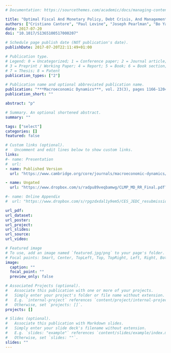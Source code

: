 ```yaml
---
# Documentation: https://sourcethemes.com/academic/docs/managing-content/

title: "Optimal Fiscal And Monetary Policy, Debt Crisis, And Management"
authors: ["Cristiano Cantore", "Paul Levine", "Joseph Pearlman", "Bo Yang"]
date: 2017-07-20
doi: "10.1017/S1365100517000207"

# Schedule page publish date (NOT publication's date).
publishDate: 2017-07-20T22:11:49+01:00

# Publication type.
# Legend: 0 = Uncategorized; 1 = Conference paper; 2 = Journal article;
# 3 = Preprint / Working Paper; 4 = Report; 5 = Book; 6 = Book section;
# 7 = Thesis; 8 = Patent
publication_types: ["2"]

# Publication name and optional abbreviated publication name.
publication: "***Macroeconomic Dynamics***, vol. 23(3), pages 1166-1204, April"
publication_short: ""

abstract: "p"

# Summary. An optional shortened abstract.
summary: ""

tags: ["select"]
categories: []
featured: false

# Custom links (optional).
#   Uncomment and edit lines below to show custom links.
links:
#- name: Presentation
#  url:
- name: Published Version
  url: "https://www.cambridge.org/core/journals/macroeconomic-dynamics/article/optimal-fiscal-and-monetary-policy-debt-crisis-and-management/4E05CEF51FA691092B6EE52ACC807F5E"

- name: Ungated
  url: "https://www.dropbox.com/s/radpu89veqbamwg/CLMP_MD_RR_Final.pdf?dl=0"

#- name: Online Appendix
#  url: "https://www.dropbox.com/s/rpgzdxdal1y9em5/CES_JEDC_resubmission_v6_Online_Appendix.pdf?dl=0"

url_pdf:
url_dataset:
url_poster:
url_project:
url_slides:
url_source:
url_video:

# Featured image
# To use, add an image named `featured.jpg/png` to your page's folder.
# Focal points: Smart, Center, TopLeft, Top, TopRight, Left, Right, BottomLeft, Bottom, BottomRight.
image:
  caption: ""
  focal_point: ""
  preview_only: false

# Associated Projects (optional).
#   Associate this publication with one or more of your projects.
#   Simply enter your project's folder or file name without extension.
#   E.g. `internal-project` references `content/project/internal-project/index.md`.
#   Otherwise, set `projects: []`.
projects: []

# Slides (optional).
#   Associate this publication with Markdown slides.
#   Simply enter your slide deck's filename without extension.
#   E.g. `slides: "example"` references `content/slides/example/index.md`.
#   Otherwise, set `slides: ""`.
slides: ""
---
```

